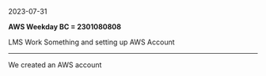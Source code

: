 2023-07-31

**AWS Weekday BC = 2301080808**

LMS Work Something and setting up AWS Account

---
We created an AWS account